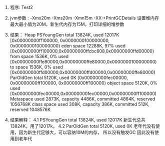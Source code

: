 1.  程序: Test2
2.  jvm参数 :  -Xmx20m -Xms20m -Xmn15m -XX:+PrintGCDetails
     设置堆内存最大最小值为20M，新生代内存为15M，打印详细的堆参数
3.  结果：
  Heap 
   PSYoungGen      total 13824K, used 12017K [0x00000000ff100000, 0x0000000100000000, 0x0000000100000000)
    eden space 12288K, 97% used [0x00000000ff100000,0x00000000ffcbc608,0x00000000ffd00000)
    from space 1536K, 0% used [0x00000000ffe80000,0x00000000ffe80000,0x0000000100000000)
    to   space 1536K, 0% used [0x00000000ffd00000,0x00000000ffd00000,0x00000000ffe80000)
   ParOldGen       total 5120K, used 0K [0x00000000fec00000, 0x00000000ff100000, 0x00000000ff100000)
    object space 5120K, 0% used [0x00000000fec00000,0x00000000fec00000,0x00000000ff100000)
   Metaspace       used 2873K, capacity 4486K, committed 4864K, reserved 1056768K
    class space    used 308K, capacity 386K, committed 512K, reserved 1048576K
  
 4. 结果解释：
 4.1    PSYoungGen      total 13824K, used 12017K  新生代总共13824K，用了12017k。
 4.2    ParOldGen       total 5120K, used 0K        老年代没有使用，因为新生代足够大，可以容纳10M的内存，
            所以没有触发GC 因此没有使用到老年代
 